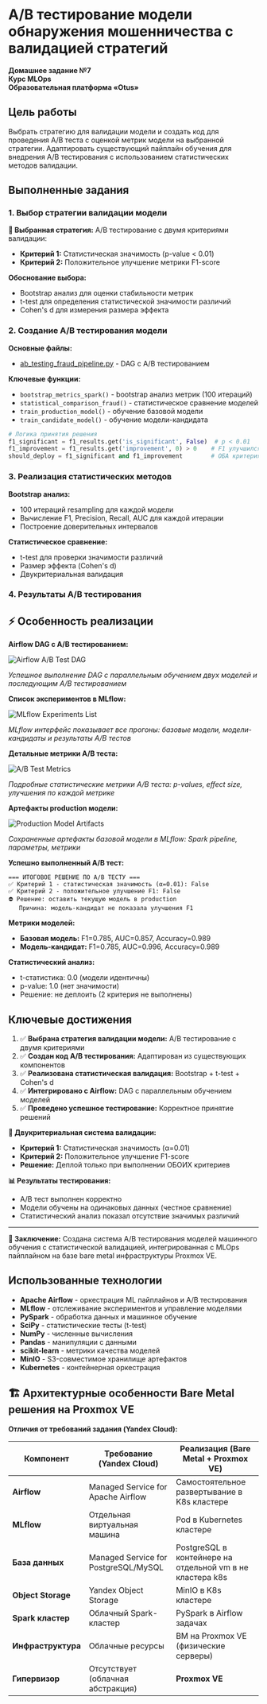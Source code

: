 # A/B тестирование модели обнаружения мошенничества с валидацией стратегий

**Домашнее задание №7**  
**Курс MLOps**  
**Образовательная платформа «Otus»**

## Цель работы

Выбрать стратегию для валидации модели и создать код для проведения A/B теста с оценкой метрик модели на выбранной стратегии. Адаптировать существующий пайплайн обучения для внедрения A/B тестирования с использованием статистических методов валидации.


## Выполненные задания

### 1. Выбор стратегии валидации модели

**🎯 Выбранная стратегия:** A/B тестирование с двумя критериями валидации:
- **Критерий 1:** Статистическая значимость (p-value < 0.01)
- **Критерий 2:** Положительное улучшение метрики F1-score

**Обоснование выбора:**
- Bootstrap анализ для оценки стабильности метрик
- t-test для определения статистической значимости различий
- Cohen's d для измерения размера эффекта


### 2. Создание A/B тестирования модели

**Основные файлы:**
- [ab_testing_fraud_pipeline.py](./my-validation/dags/ab_testing_fraud_pipeline.py) - DAG с A/B тестированием

**Ключевые функции:**
- `bootstrap_metrics_spark()` - bootstrap анализ метрик (100 итераций)
- `statistical_comparison_fraud()` - статистическое сравнение моделей
- `train_production_model()` - обучение базовой модели
- `train_candidate_model()` - обучение модели-кандидата

```python
# Логика принятия решения
f1_significant = f1_results.get('is_significant', False)  # p < 0.01
f1_improvement = f1_results.get('improvement', 0) > 0    # F1 улучшился
should_deploy = f1_significant and f1_improvement        # ОБА критерия
```

### 3. Реализация статистических методов
**Bootstrap анализ:**
- 100 итераций resampling для каждой модели
- Вычисление F1, Precision, Recall, AUC для каждой итерации
- Построение доверительных интервалов

**Статистическое сравнение:**
- t-test для проверки значимости различий
- Размер эффекта (Cohen's d)
- Двукритериальная валидация

### 4. Результаты A/B тестирования

## ⚡ Особенность реализации

**Airflow DAG с A/B тестированием:**

![Airflow A/B Test DAG](./images/airflow-ab-test.png)

*Успешное выполнение DAG с параллельным обучением двух моделей и последующим A/B тестированием*

**Список экспериментов в MLflow:**

![MLflow Experiments List](./images/mlflow-ab-list.png)

*MLflow интерфейс показывает все прогоны: базовые модели, модели-кандидаты и результаты A/B тестов*

**Детальные метрики A/B теста:**

![A/B Test Metrics](./images/ab-test-metrics.png)

*Подробные статистические метрики A/B теста: p-values, effect size, улучшения по каждой метрике*

**Артефакты production модели:**

![Production Model Artifacts](./images/production_model-artifacts.png)

*Сохраненные артефакты базовой модели в MLflow: Spark pipeline, параметры, метрики*


**Успешно выполненный A/B тест:**

```
=== ИТОГОВОЕ РЕШЕНИЕ ПО A/B ТЕСТУ ===
✅ Критерий 1 - статистическая значимость (α=0.01): False
✅ Критерий 2 - положительное улучшение F1: False
⛔ Решение: оставить текущую модель в production
   Причина: модель-кандидат не показала улучшения F1
```


**Метрики моделей:**
- **Базовая модель:** F1=0.785, AUC=0.857, Accuracy=0.989
- **Модель-кандидат:** F1=0.785, AUC=0.996, Accuracy=0.989

**Статистический анализ:**
- t-статистика: 0.0 (модели идентичны)
- p-value: 1.0 (нет значимости)
- Решение: не деплоить (2 критерия не выполнены)


## Ключевые достижения

1. ✅ **Выбрана стратегия валидации модели:** A/B тестирование с двумя критериями
2. ✅ **Создан код A/B тестирования:** Адаптирован из существующих компонентов
3. ✅ **Реализована статистическая валидация:** Bootstrap + t-test + Cohen's d
4. ✅ **Интегрировано с Airflow:** DAG с параллельным обучением моделей
5. ✅ **Проведено успешное тестирование:** Корректное принятие решений

**🎯 Двукритериальная система валидации:**
- **Критерий 1:** Статистическая значимость (α=0.01)
- **Критерий 2:** Положительное улучшение F1-score
- **Решение:** Деплой только при выполнении ОБОИХ критериев

**📊 Результаты тестирования:**
- A/B тест выполнен корректно
- Модели обучены на одинаковых данных (честное сравнение)
- Статистический анализ показал отсутствие значимых различий

---

**💪 Заключение:** Создана система A/B тестирования моделей машинного обучения с статистической валидацией, интегрированная с MLOps пайплайном на базе bare metal инфраструктуры Proxmox VE. 


## Использованные технологии

- **Apache Airflow** - оркестрация ML пайплайнов и A/B тестирования
- **MLflow** - отслеживание экспериментов и управление моделями
- **PySpark** - обработка данных и машинное обучение
- **SciPy** - статистические тесты (t-test)
- **NumPy** - численные вычисления
- **Pandas** - манипуляции с данными
- **scikit-learn** - метрики качества моделей
- **MinIO** - S3-совместимое хранилище артефактов
- **Kubernetes** - контейнерная оркестрация

## 🏗️ Архитектурные особенности Bare Metal решения на Proxmox VE

**Отличия от требований задания (Yandex Cloud):**

| Компонент | Требование (Yandex Cloud) | Реализация (Bare Metal + Proxmox VE) |
|-----------|---------------------------|---------------------------------------|
| **Airflow** | Managed Service for Apache Airflow | Самостоятельное развертывание в K8s кластере |
| **MLflow** | Отдельная виртуальная машина | Pod в Kubernetes кластере |
| **База данных** | Managed Service for PostgreSQL/MySQL | PostgreSQL в контейнере на отдельной vm в не кластера k8s |
| **Object Storage** | Yandex Object Storage | MinIO в K8s кластере |
| **Spark кластер** | Облачный Spark-кластер | PySpark в Airflow задачах |
| **Инфраструктура** | Облачные ресурсы | ВМ на Proxmox VE (физические серверы) |
| **Гипервизор** | Отсутствует (облачная абстракция) | **Proxmox VE** |
